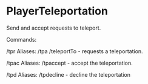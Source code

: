 # PlayerTeleportation

Send and accept requests to teleport.

Commands:

/tpr <nickname> Aliases: /tpa /teleportTo - requests a teleportation.
  
/tpac <nickname> Aliases: /tpaccept - accept the teleportation.
  
  /tpd <nickname> Aliases: /tpdecline - decline the teleportation
  
  
